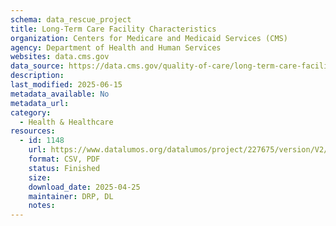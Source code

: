 ```yaml
---
schema: data_rescue_project 
title: Long-Term Care Facility Characteristics
organization: Centers for Medicare and Medicaid Services (CMS)
agency: Department of Health and Human Services
websites: data.cms.gov
data_source: https://data.cms.gov/quality-of-care/long-term-care-facility-characteristics
description: 
last_modified: 2025-06-15
metadata_available: No
metadata_url: 
category:
  - Health & Healthcare 
resources:
  - id: 1148
    url: https://www.datalumos.org/datalumos/project/227675/version/V2/view
    format: CSV, PDF
    status: Finished
    size: 
    download_date: 2025-04-25
    maintainer: DRP, DL
    notes: 
---
```

